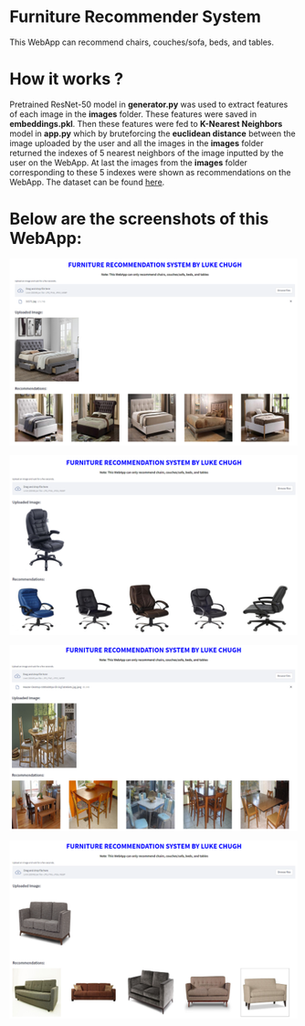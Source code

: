 # Furniture Recommender System

This WebApp can recommend chairs, couches/sofa, beds, and tables.

# How it works ?
Pretrained ResNet-50 model in **generator.py** was used to extract features of each image in the **images** folder. These features were saved in **embeddings.pkl**. Then these features were fed to **K-Nearest Neighbors** model in **app.py** which by bruteforcing the **euclidean distance** between the image uploaded by the user and all the images in the **images** folder returned the indexes of 5 nearest neighbors of the image inputted by the user on the WebApp. At last the images from the **images** folder corresponding to these 5 indexes were shown as recommendations on the WebApp. The dataset can be found [here](https://www.kaggle.com/competitions/day-3-kaggle-competition/data). 

# Below are the screenshots of this WebApp:

![Capture](https://github.com/luke-chugh/Furniture-Recommender-WebApp/blob/main/screenshots/bed.png)

![Capture](https://github.com/luke-chugh/Furniture-Recommender-WebApp/blob/main/screenshots/chair.png)

![Capture](https://github.com/luke-chugh/Furniture-Recommender-WebApp/blob/main/screenshots/table.png)

![Capture](https://github.com/luke-chugh/Furniture-Recommender-WebApp/blob/main/screenshots/couch.png)
